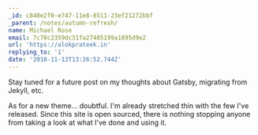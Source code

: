 ```yaml
---
_id: c840e2f0-e747-11e8-8511-23ef21272bbf
_parent: /notes/autumn-refresh/
name: Michael Rose
email: 7c78c2359dc31fa27485199a1895d9e2
url: 'https://alokprateek.in'
replying_to: '1'
date: '2018-11-13T13:26:52.744Z'
---
```


Stay tuned for a future post on my thoughts about Gatsby, migrating from Jekyll,
etc.

As for a new theme... doubtful. I'm already stretched thin with the few I've
released. Since this site is open sourced, there is nothing stopping anyone from
taking a look at what I've done and using it.
